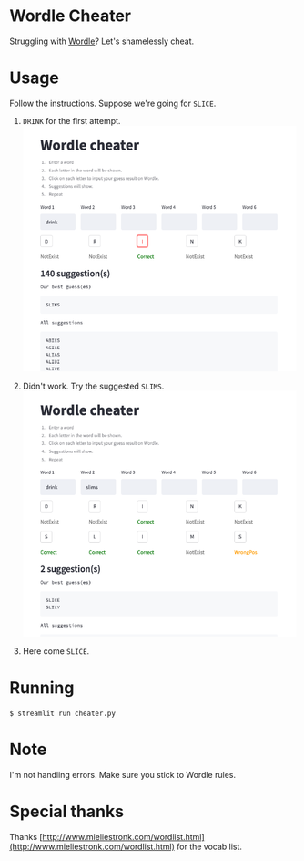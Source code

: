 # Wordle Cheater

Struggling with [Wordle](https://www.nytimes.com/games/wordle/index.html)? Let's shamelessly cheat.

# Usage
Follow the instructions. Suppose we're going for `SLICE`.

1. `DRINK` for the first attempt.
![](./imgs/usage_1.png)
   
2. Didn't work. Try the suggested `SLIMS`.
![](./imgs/usage_2.png)
   
3. Here come `SLICE`.

# Running
```shell
$ streamlit run cheater.py
```

# Note
I'm not handling errors. Make sure you stick to Wordle rules.

# Special thanks
Thanks [http://www.mieliestronk.com/wordlist.html](http://www.mieliestronk.com/wordlist.html) for the vocab list.